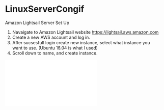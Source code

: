 # LinuxServerCongif
Amazon Lightsail Server Set Up

1. Navaigate to Amazon Lightsail website https://lightsail.aws.amazon.com
2. Create a new AWS account and log in.
3. After sucsesfull login create new instance, select what instance you want to use. (Ubuntu 16.04 is what I used)
4. Scroll down to name, and create instance.


![Image description](file:///C:/Users/Flowhann/Downloads/screencapture-lightsail-aws-amazon-ls-webapp-home-instances-2019-07-22-12_20_14.pdf)

